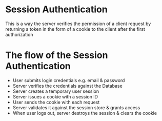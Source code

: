 <h1> Session Authentication </h1>
This is a way the server verifies the permission of a client request by
returning a token in the form of a cookie to the client after the first authorization

<h1> The flow of the Session Authentication</h1>
<ul>
   <li> User submits login credentials e.g. email & password</li>
   <li>Server verifies the credentials against the Database</li>
   <li>Server creates a temporary user session</li>
   <li>Server issues a cookie with a session ID</li>
   <li>User sends the cookie with each request</li>
   <li>Server validates it against the session store & grants access</li>
   <li>When user logs out, server destroys the session & clears the cookie</li>
</ul>
